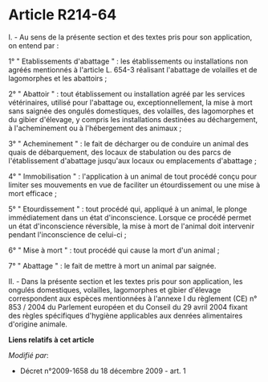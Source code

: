 # Article R214-64

I. - Au sens de la présente section et des textes pris pour son application, on entend par : 

1° " Etablissements d'abattage " : les établissements ou installations non agréés mentionnés à l'article L. 654-3 réalisant
l'abattage de volailles et de lagomorphes et les abattoirs ; 

2° " Abattoir " : tout établissement ou installation agréé par les services vétérinaires, utilisé pour l'abattage ou,
exceptionnellement, la mise à mort sans saignée des ongulés domestiques, des volailles, des lagomorphes et du gibier
d'élevage, y compris les installations destinées au déchargement, à l'acheminement ou à l'hébergement des animaux ; 

3° " Acheminement " : le fait de décharger ou de conduire un animal des quais de débarquement, des locaux de stabulation ou
des parcs de l'établissement d'abattage jusqu'aux locaux ou emplacements d'abattage ; 

4° " Immobilisation " : l'application à un animal de tout procédé conçu pour limiter ses mouvements en vue de faciliter un
étourdissement ou une mise à mort efficace ; 

5° " Etourdissement " : tout procédé qui, appliqué à un animal, le plonge immédiatement dans un état d'inconscience. Lorsque
ce procédé permet un état d'inconscience réversible, la mise à mort de l'animal doit intervenir pendant l'inconscience de
celui-ci ; 

6° " Mise à mort " : tout procédé qui cause la mort d'un animal ; 

7° " Abattage " : le fait de mettre à mort un animal par saignée. 

II. - Dans la présente section et les textes pris pour son application, les ongulés domestiques, volailles, lagomorphes et
gibier d'élevage correspondent aux espèces mentionnées à l'annexe I du règlement (CE) n° 853 / 2004 du Parlement européen et
du Conseil du 29 avril 2004 fixant des règles spécifiques d'hygiène applicables aux denrées alimentaires d'origine animale.

**Liens relatifs à cet article**

_Modifié par_:

  - Décret n°2009-1658 du 18 décembre 2009 - art. 1

